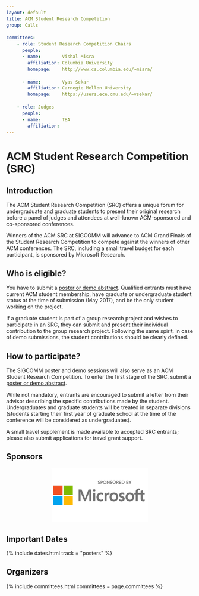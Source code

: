 ```yaml
---
layout: default
title: ACM Student Research Competition
group: Calls

committees:
    - role: Student Research Competition Chairs
      people:
      - name:        Vishal Misra
        affiliation: Columbia University
        homepage:    http://www.cs.columbia.edu/~misra/

      - name:        Vyas Sekar
        affiliation: Carnegie Mellon University
        homepage:    https://users.ece.cmu.edu/~vsekar/

    - role: Judges
      people:
      - name:        TBA
        affiliation:
---
```


# ACM Student Research Competition (SRC)

## Introduction

The ACM Student Research Competition (SRC) offers a unique forum for undergraduate and graduate students to present their original research before a panel of judges and attendees at well-known ACM-sponsored and co-sponsored conferences.

Winners of the ACM SRC at SIGCOMM will advance to ACM Grand Finals of the Student Research Competition to compete against the winners of other ACM conferences.
The SRC, including a small travel budget for each participant, is sponsored by Microsoft Research.

## Who is eligible?

You have to submit a [poster or demo abstract](cf-posters.html).
Qualified entrants must have current ACM student membership, have graduate or undergraduate student status at the time of submission (May 2017), and be the only student working on the project.

If a graduate student is part of a group research project and wishes to participate in an SRC, they can submit and present their individual contribution to the group research project.
Following the same spirit, in case of demo submissions, the student contributions should be clearly defined.


## How to participate?

The SIGCOMM poster and demo sessions will also serve as an ACM Student Research Competition.
To enter the first stage of the SRC, submit a [poster or demo abstract](cf-posters.html).

While not mandatory, entrants are encouraged to submit a letter from their advisor describing the specific contributions made by the student.
Undergraduates and graduate students will be treated in separate divisions (students starting their first year of graduate school at the time of the conference will be considered as undergraduates).

A small travel supplement is made available to accepted SRC entrants; please also submit applications for travel grant support.

## Sponsors

<center>
<a href="http://www.microsoft.com"><img src="images/sponsors/microsoft.jpeg" alt="Microsoft" style="width: 260px; border: 0;"/></a>
</center>

## <i class="fa fa-calendar"></i> Important Dates

{% include dates.html track = "posters" %}

## Organizers

{% include committees.html committees = page.committees %}
